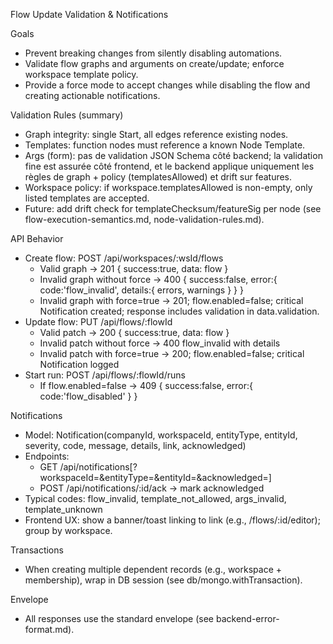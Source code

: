 Flow Update Validation & Notifications

Goals
- Prevent breaking changes from silently disabling automations.
- Validate flow graphs and arguments on create/update; enforce workspace template policy.
- Provide a force mode to accept changes while disabling the flow and creating actionable notifications.

Validation Rules (summary)
- Graph integrity: single Start, all edges reference existing nodes.
- Templates: function nodes must reference a known Node Template.
- Args (form): pas de validation JSON Schema côté backend; la validation fine est assurée côté frontend, et le backend applique uniquement les règles de graph + policy (templatesAllowed) et drift sur features.
- Workspace policy: if workspace.templatesAllowed is non-empty, only listed templates are accepted.
- Future: add drift check for templateChecksum/featureSig per node (see flow-execution-semantics.md, node-validation-rules.md).

API Behavior
- Create flow: POST /api/workspaces/:wsId/flows
  - Valid graph → 201 { success:true, data: flow }
  - Invalid graph without force → 400 { success:false, error:{ code:'flow_invalid', details:{ errors, warnings } } }
  - Invalid graph with force=true → 201; flow.enabled=false; critical Notification created; response includes validation in data.validation.
- Update flow: PUT /api/flows/:flowId
  - Valid patch → 200 { success:true, data: flow }
  - Invalid patch without force → 400 flow_invalid with details
  - Invalid patch with force=true → 200; flow.enabled=false; critical Notification logged
- Start run: POST /api/flows/:flowId/runs
  - If flow.enabled=false → 409 { success:false, error:{ code:'flow_disabled' } }

Notifications
- Model: Notification(companyId, workspaceId, entityType, entityId, severity, code, message, details, link, acknowledged)
- Endpoints:
  - GET /api/notifications[?workspaceId=&entityType=&entityId=&acknowledged=]
  - POST /api/notifications/:id/ack → mark acknowledged
- Typical codes: flow_invalid, template_not_allowed, args_invalid, template_unknown
- Frontend UX: show a banner/toast linking to link (e.g., /flows/:id/editor); group by workspace.

Transactions
- When creating multiple dependent records (e.g., workspace + membership), wrap in DB session (see db/mongo.withTransaction).

Envelope
- All responses use the standard envelope (see backend-error-format.md).
